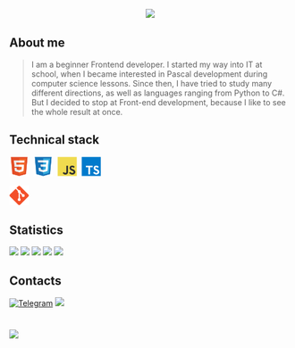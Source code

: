 <p align="center">
  <img src="https://readme-typing-svg.demolab.com?font=Fira+Code&weight=600&size=19&pause=990&center=true&vCenter=true&width=435&lines=%D0%9F%D1%80%D0%B8%D0%B2%D0%B5%D1%82!+%D0%9C%D0%B5%D0%BD%D1%8F+%D0%B7%D0%BE%D0%B2%D1%83%D1%82+%D0%90%D1%80%D1%82%D1%91%D0%BC!;%D0%AF+Frontend+%D0%A0%D0%B0%D0%B7%D1%80%D0%B0%D0%B1%D0%BE%D1%82%D1%87%D0%B8%D0%BA.;Hi!+My+name+is+Artem!;I+am+a+Frontend+Developer."/>
</p>


## About me
> I am a beginner Frontend developer. I started my way into IT at school, when I became interested in Pascal development during computer science lessons. Since then, I have tried to study many different directions, as well as languages ranging from Python to C#. But I decided to stop at Front-end development, because I like to see the whole result at once.
> 
## Technical stack
<div>
  <img src="https://github.com/devicons/devicon/blob/master/icons/html5/html5-original.svg" title="HTML5" alt="HTML" width="35" height="35"/>&nbsp;
  <img src="https://github.com/devicons/devicon/blob/master/icons/css3/css3-original.svg"  title="CSS3" alt="CSS" width="35" height="35"/>&nbsp;
  <img src="https://github.com/devicons/devicon/blob/master/icons/javascript/javascript-original.svg" title="JavaScript" alt="JavaScript" width="35" height="35"/>&nbsp;
  <img src="https://github.com/devicons/devicon/blob/master/icons/typescript/typescript-original.svg" title="TypeScript" **alt="TypeScript" width="35" height="35"/>&nbsp;
  <p></p>
  <img src="https://github.com/devicons/devicon/blob/master/icons/git/git-original.svg" title="Git" **alt="Git" width="35" height="35"/>&nbsp;
</div>



## Statistics
<p align="bottom">
  <img src="https://github-profile-summary-cards.vercel.app/api/cards/profile-details?username=Artemk1z&theme=github_dark"/>
  <img src="http://github-profile-summary-cards.vercel.app/api/cards/stats?username=Artemk1z&theme=github_dark"/>
  <img src="http://github-profile-summary-cards.vercel.app/api/cards/productive-time?username=Artemk1z&theme=github_dark&utcOffset=8"/>
  <img src="http://github-profile-summary-cards.vercel.app/api/cards/repos-per-language?username=Artemk1z&theme=github_dark"/>
  <img src="http://github-profile-summary-cards.vercel.app/api/cards/most-commit-language?username=Artemk1z&theme=github_dark"/>
</p>

## Contacts
[![Telegram](https://img.shields.io/badge/Telegram-2CA5E0?style=for-the-badge&logo=telegram&logoColor=white)](https://t.me/artemk1z)
<a href="mailto:artem.barievv@gmail.com"><img src="https://img.shields.io/badge/Gmail-D14836?style=for-the-badge&logo=gmail&logoColor=white"></a>

#

[![](https://visitcount.itsvg.in/api?id=Artemk1z&label=Profile%20Views&color=12&icon=5&pretty=false)](https://visitcount.itsvg.in)
